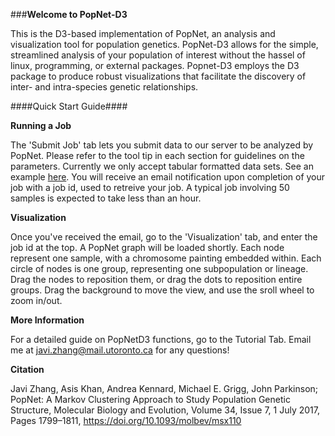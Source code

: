 ###**Welcome to PopNet-D3**

This is the D3-based implementation of PopNet, an analysis and visualization tool for population genetics. PopNet-D3 allows for
the simple, streamlined analysis of your population of interest without the hassel of linux, programming, or external packages.
Popnet-D3 employs the D3 package to produce robust visualizations that facilitate the discovery of inter- and intra-species genetic relationships. 

####Quick Start Guide####

**Running a Job**

The 'Submit Job' tab lets you submit data to our server to be analyzed by PopNet. Please refer to the tool tip in each section 
for guidelines on the parameters. Currently we only accept tabular formatted data sets. See an example [here](./bin/toxo20.txt).
You will receive an email notification upon completion of your job with a job id, used to retreive your job. A typical job involving 50
samples is expected to take less than an hour. 

**Visualization**

Once you've received the email, go to the 'Visualization' tab, and enter the job id at the top. A PopNet graph will be loaded shortly. 
Each node represent one sample, with a chromosome painting embedded within. 
Each circle of nodes is one group, representing one subpopulation or lineage.
Drag the nodes to reposition them, or drag the dots to reposition entire groups.
Drag the background to move the view, and use the sroll wheel to zoom in/out. 

**More Information**

For a detailed guide on PopNetD3 functions, go to the Tutorial Tab. 
Email me at javi.zhang@mail.utoronto.ca for any questions!

**Citation**

Javi Zhang, Asis Khan, Andrea Kennard, Michael E. Grigg, John Parkinson; PopNet: A Markov Clustering Approach to Study Population Genetic Structure, Molecular Biology and Evolution, Volume 34, Issue 7, 1 July 2017, Pages 1799–1811, https://doi.org/10.1093/molbev/msx110

